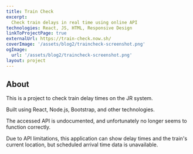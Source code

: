 ```yaml
---
title: Train Check
excerpt:
  Check train delays in real time using online API
technologies: React, JS, HTML, Responsive Design
linkToProjectPage: true
externalUrl: https://train-check.now.sh/
coverImage: '/assets/blog2/traincheck-screenshot.png'
ogImage:
  url: '/assets/blog2/traincheck-screenshot.png'
layout: project
---
```


## About

This is a project to check train delay times on the JR
system.

Built using React, Node.js, Bootstrap, and other
technologies.

The accessed API is undocumented, and unfortunately no
longer seems to function correctly.

Due to API limitations, this application can show delay
times and the train's current location, but scheduled
arrival time data is unavailable.
